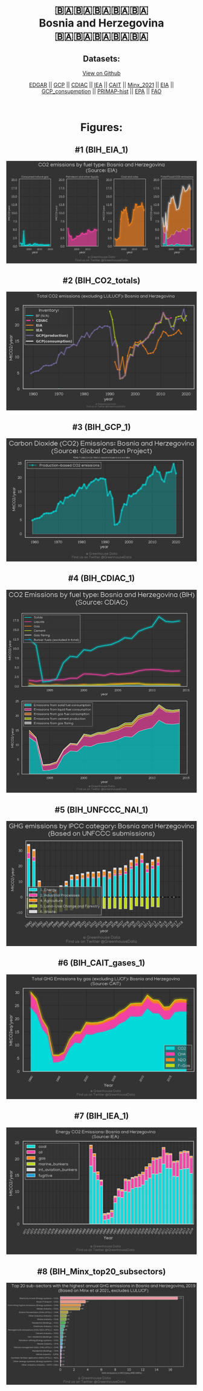 
<center>
<h1 align="center">
🇧🇦🇧🇦🇧🇦🇧🇦🇧🇦
<br>
Bosnia and Herzegovina
<br>
🇧🇦🇧🇦🇧🇦🇧🇦🇧🇦
</h1>
<h2>Datasets:</h2>
<p><a href="https://github.com/dquintani/GreenhouseData/tree/master/country_data/BIH_Bosnia and Herzegovina/data">View on Github</a>
<br></p><p><a href="data/BIH_EDGAR.csv">EDGAR</a> || <a href="data/BIH_GCP.csv">GCP</a> || <a href="data/BIH_CDIAC.csv">CDIAC</a> || <a href="data/BIH_IEA.csv">IEA</a> || <a href="data/BIH_CAIT.csv">CAIT</a> || <a href="data/BIH_Minx_2021.csv">Minx_2021</a> || <a href="data/BIH_EIA.csv">EIA</a> || <a href="data/BIH_GCP_consupmption.csv">GCP_consupmption</a> || <a href="data/BIH_PRIMAP-hist.csv">PRIMAP-hist</a> || <a href="data/BIH_EPA.csv">EPA</a> || <a href="data/BIH_FAO.csv">FAO</a></p><p><br></p>
<h1>Figures:</h1><h2>#1 (BIH_EIA_1)</h2>
<p><img alt="" src="figures/BIH_EIA_1.png" /></p><h2>#2 (BIH_CO2_totals)</h2>
<p><img alt="" src="figures/BIH_CO2_totals.png" /></p><h2>#3 (BIH_GCP_1)</h2>
<p><img alt="" src="figures/BIH_GCP_1.png" /></p><h2>#4 (BIH_CDIAC_1)</h2>
<p><img alt="" src="figures/BIH_CDIAC_1.png" /></p><h2>#5 (BIH_UNFCCC_NAI_1)</h2>
<p><img alt="" src="figures/BIH_UNFCCC_NAI_1.png" /></p><h2>#6 (BIH_CAIT_gases_1)</h2>
<p><img alt="" src="figures/BIH_CAIT_gases_1.png" /></p><h2>#7 (BIH_IEA_1)</h2>
<p><img alt="" src="figures/BIH_IEA_1.png" /></p><h2>#8 (BIH_Minx_top20_subsectors)</h2>
<p><img alt="" src="figures/BIH_Minx_top20_subsectors.png" /></p>